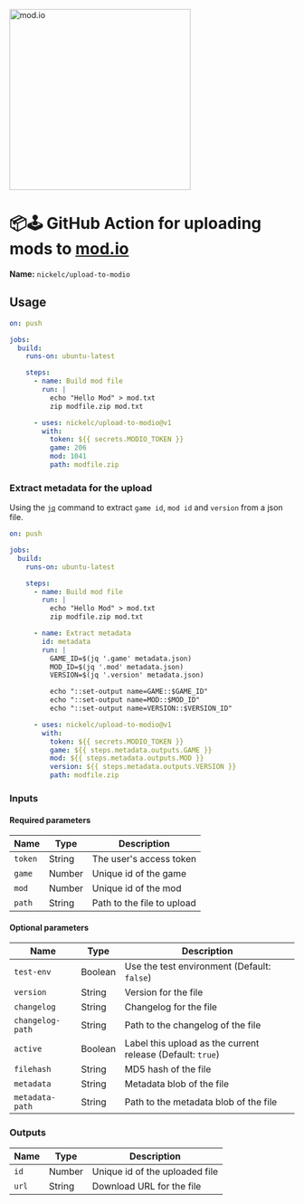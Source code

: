 <a href="https://mod.io"><img src="https://github.com/nickelc/upload-to-modio/raw/master/header.png" alt="mod.io" width="320"/></a>

# 📦🕹️ GitHub Action for uploading mods to [mod.io](https://mod.io)

**Name:** `nickelc/upload-to-modio`

## Usage

```yaml
on: push

jobs:
  build:
    runs-on: ubuntu-latest

    steps:
      - name: Build mod file
        run: |
          echo "Hello Mod" > mod.txt
          zip modfile.zip mod.txt

      - uses: nickelc/upload-to-modio@v1
        with:
          token: ${{ secrets.MODIO_TOKEN }}
          game: 206
          mod: 1041
          path: modfile.zip
```

### Extract metadata for the upload

Using the [`jq`] command to extract `game id`, `mod id` and `version` from a json file.

[`jq`]: https://stedolan.github.io/jq/

```yaml
on: push

jobs:
  build:
    runs-on: ubuntu-latest

    steps:
      - name: Build mod file
        run: |
          echo "Hello Mod" > mod.txt
          zip modfile.zip mod.txt

      - name: Extract metadata
        id: metadata
        run: |
          GAME_ID=$(jq '.game' metadata.json)
          MOD_ID=$(jq '.mod' metadata.json)
          VERSION=$(jq '.version' metadata.json)

          echo "::set-output name=GAME::$GAME_ID"
          echo "::set-output name=MOD::$MOD_ID"
          echo "::set-output name=VERSION::$VERSION_ID"

      - uses: nickelc/upload-to-modio@v1
        with:
          token: ${{ secrets.MODIO_TOKEN }}
          game: ${{ steps.metadata.outputs.GAME }}
          mod: ${{ steps.metadata.outputs.MOD }}
          version: ${{ steps.metadata.outputs.VERSION }}
          path: modfile.zip
```

### Inputs

#### Required parameters

| Name             | Type     | Description                                                     |
|------------------|----------|-----------------------------------------------------------------|
| `token`          | String   | The user's access token                                         |
| `game`           | Number   | Unique id of the game                                           |
| `mod`            | Number   | Unique id of the mod                                            |
| `path`           | String   | Path to the file to upload                                      |

#### Optional parameters

| Name             | Type     | Description                                                     |
|------------------|----------|-----------------------------------------------------------------|
| `test-env`       | Boolean  | Use the test environment (Default: `false`)                     |
| `version`        | String   | Version for the file                                            |
| `changelog`      | String   | Changelog for the file                                          |
| `changelog-path` | String   | Path to the changelog of the file                               |
| `active`         | Boolean  | Label this upload as the current release (Default: `true`)      |
| `filehash`       | String   | MD5 hash of the file                                            |
| `metadata`       | String   | Metadata blob of the file                                       |
| `metadata-path`  | String   | Path to the metadata blob of the file                           |

### Outputs

| Name             | Type     | Description                                                     |
|------------------|----------|-----------------------------------------------------------------|
| `id`             | Number   | Unique id of the uploaded file                                  |
| `url`            | String   | Download URL for the file                                       |
